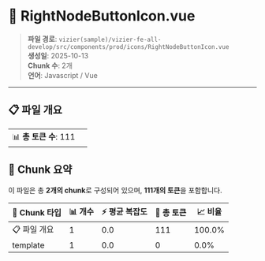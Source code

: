 # 📄 RightNodeButtonIcon.vue

> **파일 경로**: `vizier(sample)/vizier-fe-all-develop/src/components/prod/icons/RightNodeButtonIcon.vue`  
> **생성일**: 2025-10-13  
> **Chunk 수**: 2개  
> **언어**: Javascript / Vue
---


## 📋 파일 개요

| | |
|--|--|
| 📊 **총 토큰 수**: 111 |  |






## 🧩 Chunk 요약

이 파일은 총 **2개의 chunk**로 구성되어 있으며, **111개의 토큰**을 포함합니다.

| 🧩 Chunk 타입 | 📊 개수 | ⚡ 평균 복잡도 | 📝 총 토큰 | 📈 비율 |
|---------------|--------|-------------|----------|--------|
| 📋 파일 개요 | 1 | 0.0 | 111 | 100.0% |
| template | 1 | 0.0 | 0 | 0.0% |


